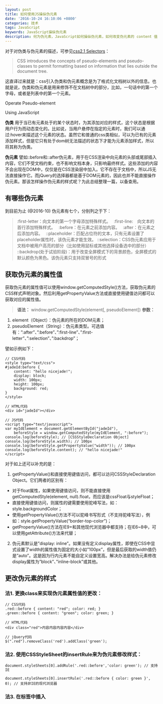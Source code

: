 ```yaml
---
layout: post
title: 如何使用JS操纵伪元素
date: '2016-10-24 16:10:06 +0800'
categories: 技术
tags: JavaScript
keywords: JavaScript操纵伪元素
description: 何为伪元素，JavaScript如何操纵伪元素，如何改变伪元素的 content 值？
---
```


对于对伪类与伪元素的描述，可参见[css2.1 Selectors](https://www.w3.org/TR/CSS2/selector.html#pseudo-elements)：

>CSS introduces the concepts of pseudo-elements and pseudo-classes  to permit formatting based on information that lies outside the document tree.

这直译过来就是：css引入伪类和伪元素概念是为了格式化文档树以外的信息。也就是说，伪类和伪元素是用来修饰不在文档树中的部分，比如，一句话中的第一个字母，或者是列表中的第一个元素。

<div class="picture-bg">
<p class='change-color'>Operate Pseudo-element</p>
<p class='change-color'>Using JavaScript</p>
</div>

**伪类** 用于当已有元素处于的某个状态时，为其添加对应的样式，这个状态是根据用户行为而动态变化的。比如说，当用户悬停在指定的元素时，我们可以通过:hover来描述这个元素的状态。虽然它和普通的css类相似，可以为已有的元素添加样式，但是它只有处于dom树无法描述的状态下才能为元素添加样式，所以将其称为伪类。

**伪元素** 譬如::before和::after伪元素，用于在CSS渲染中向元素的头部或尾部插入内容，它们不受文档约束，也不影响文档本身，只影响最终样式。这些添加的内容不会出现在DOM中，仅仅是在CSS渲染层中加入。它不存在于文档中，所以JS无法直接操作它。而jQuery的选择器都是基于DOM元素的，因此也并不能直接操作伪元素。那该怎样操作伪元素的样式呢？为此总结整理一篇，以备查用。

## 有哪些伪元素

到目前为止 (@2016-10) 伪元素有七个，分别列之于下：

> :first-letter：向文本的第一个字母添加特殊样式。　
:first-line:　向文本的首行添加特殊样式。　
:before：在元素之前添加内容。　
:after：在元素之后添加内容。　
::placeholder：匹配占位符的文本，只有元素设置了placeholder属性时，该伪元素才能生效。
::selection：CSS伪元素应用于文档中被用户高亮的部分（比如使用鼠标或其他选择设备选中的部分）　
::backdrop(处于试验阶段)：用于改变全屏模式下的背景颜色，全屏模式的默认颜色为黑色。该伪元素只支持双冒号的形式

## 获取伪元素的属性值

获取伪元素的属性值可以使用window.getComputedStyle()方法，获取伪元素的CSS样式声明对象。然后利用getPropertyValue方法或直接使用键值访问都可以获取对应的属性值。

>**语法：** window.getComputedStyle(element[, pseudoElement])
**参数：**
1. element（Object）：伪元素的所在的DOM元素；
2. pseudoElement（String）：伪元素类型。可选值有：”:after”、”:before”、”:first-line”、”:first-letter”、”:selection”、”:backdrop”；

譬如示例如下：

```
// CSS代码
<style type="text/css">
#jadeId:before {
    content: "hello nicejade!";
    display: block;
    width: 100px;
    height: 100px;
    background: red;
}
</style>

// HTML代码
<div id="jadeId"></div>

// JS代码
<script type="text/javascript">
var myIdElement = document.getElementById("jadeId"),
    beforeStyle = window.getComputedStyle(myIdElement, ":before");
console.log(beforeStyle); // [CSSStyleDeclaration Object]
console.log(beforeStyle.width); // 100px
console.log(beforeStyle.getPropertyValue("width")); // 100px
console.log(beforeStyle.content); // "hello nicejade!"
</script>
```

对于如上还可以补充的是：

1. getPropertyValue()和直接使用键值访问，都可以访问CSSStyleDeclaration Object。它们两者的区别有：

>
- 对于float属性，如果使用键值访问，则不能直接使用getComputedStyle(element, null).float，而应该是cssFloat与styleFloat；
- 直接使用键值访问，则属性的键需要使用驼峰写法，如：style.backgroundColor；
- 使用getPropertyValue()方法不可以驼峰书写形式（不支持驼峰写法），例如：style.getPropertyValue(“border-top-color”)；
- getPropertyValue()方法在IE9+和其他现代浏览器中都支持；在IE6~8中，可以使用getAttribute()方法来代替；

2. 伪元素默认是”display: inline”。如果没有定义display属性，即使在CSS中显式设置了width的属性值为固定的大小如”100px”，但是最后获取的width值仍是”auto”。这是因为行内元素不能自定义设置宽高。解决办法是给伪元素修改display属性为”block”、”inline-block”或其他。


## 更改伪元素的样式

### 法1. 更换class来实现伪元素属性值的更改：

```
// CSS代码
.red::before { content: "red"; color: red; }
.green::before { content: "green"; color: green; }

// HTML代码
<div class="red">内容内容内容内容</div>

// jQuery代码
$(".red").removeClass('red').addClass('green');
```

### 法2. 使用CSSStyleSheet的insertRule来为伪元素修改样式：

```
document.styleSheets[0].addRule('.red::before','color: green'); // 支持IE

document.styleSheets[0].insertRule('.red::before { color: green }', 0); // 支持非IE的现代浏览器
```

### 法3. 在<head>标签中插入<style>的内部样式：

```
var style = document.createElement("style");
document.head.appendChild(style); sheet = style.sheet;
sheet.addRule('.red::before','color: green'); // 兼容IE浏览器

heet.insertRule('.red::before { color: green }', 0); // 支持非IE的现代浏览器

// 亦可以使用 JQuery:
$('<style>.red::before{color:green}</style>').appendTo('head');
```

## 修改伪元素的content的属性值

### 法1. 使用CSSStyleSheet的insertRule来为伪元素修改样式

```
var latestContent = "新修改的内容";
document.styleSheets[0].addRule('#jadeId::before','content: "' + latestContent + '"');  // 兼容IE浏览器

document.styleSheets[0].insertRule('#jadeId::before { content: "' + latestContent + '" }', 0); // 支持非IE的现代浏览器
```

### 法2. 使用DOM元素的 data-\* 属性来更改content的值

```
// CSS代码
.jadeId::before {
    content: attr(data-attr);
    color: red;
}

// HTML代码
<div class="jadeId" data-attr="jadeId">nciejade.io</div>

// JacaScript代码
$('.jadeId').attr('data-attr', '新修改的内容');
```

## 其他小小建议

1. 伪元素的 `content` 属性很强大，可以写入各种字符串和部分多媒体文件。但是伪元素的内容只存在于CSS渲染树中，并不存在于真实的DOM中。所以为了SEO优化，最好不要在伪元素中包含与文档相关的内容。
2. 修改伪元素的样式，建议使用通过更换class来修改样式的方法。因为其他两种通过插入行内CSSStyleSheet的方式是在JavaScript中插入字符代码，不利于样式与控制分离；而且字符串拼接易出错。
3. 修改伪元素的content属性的值，建议使用利用DOM的 `data-\*` 属性来更改。

---

相关参考文章：  
- [使用JS控制伪元素的几种方法](http://www.dengzhr.com/frontend/css/797)     
- [总结伪类与伪元素](http://www.alloyteam.com/2016/05/summary-of-pseudo-classes-and-pseudo-elements/)      
